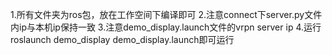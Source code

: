 1.所有文件夹为ros包，放在工作空间下编译即可
2.注意connect下server.py文件内ip与本机ip保持一致
3.注意demo_display.launch文件的vrpn server ip
4.运行roslaunch demo_display demo_display.launch即可运行
